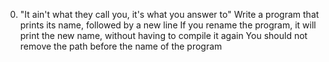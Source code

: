 0. "It ain't what they call you, it's what you answer to"
Write a program that prints its name, followed by a new line
If you rename the program, it will print the new name, without having to compile it again
You should not remove the path before the name of the program
